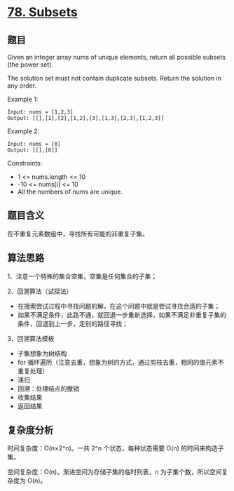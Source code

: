 # [78. Subsets](https://leetcode.com/problems/subsets/)

## 题目

Given an integer array nums of unique elements, return all possible subsets (the power set).

The solution set must not contain duplicate subsets. Return the solution in any order.

Example 1:
```
Input: nums = [1,2,3]
Output: [[],[1],[2],[1,2],[3],[1,3],[2,3],[1,2,3]]
```

Example 2:
```
Input: nums = [0]
Output: [[],[0]]
```

Constraints:
- 1 <= nums.length <= 10
- -10 <= nums[i] <= 10
- All the numbers of nums are unique.

## 题目含义

在不重复元素数组中，寻找所有可能的非重复子集。

## 算法思路

1、注意一个特殊的集合空集，空集是任何集合的子集；

2、回溯算法（试探法）
- 在搜索尝试过程中寻找问题的解，在这个问题中就是尝试寻找合适的子集；
- 如果不满足条件，此路不通，就回退一步重新选择，如果不满足非重复子集的条件，回退到上一步，走别的路径寻找；

3、回溯算法模板
- 子集想象为树结构
- for 循环遍历（注意去重，想象为树的方式，通过剪枝去重，相同的值元素不重复处理）
- 递归
- 回溯：处理结点的撤销
- 收集结果
- 返回结果

## 复杂度分析

时间复杂度：O(n×2^n)。一共 2^n 个状态，每种状态需要 O(n) 的时间来构造子集。

空间复杂度：O(n)。渐进空间为存储子集的临时列表，n 为子集个数，所以空间复杂度为 O(n)。
